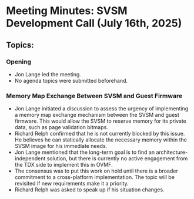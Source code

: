 # Meeting Minutes: SVSM Development Call (July 16th, 2025)

## Topics:

### Opening

*   Jon Lange led the meeting.
*   No agenda topics were submitted beforehand.

### Memory Map Exchange Between SVSM and Guest Firmware

*   Jon Lange initiated a discussion to assess the urgency of implementing a memory map exchange mechanism between the SVSM and guest firmware. This would allow the SVSM to reserve memory for its private data, such as page validation bitmaps.
*   Richard Relph confirmed that he is not currently blocked by this issue. He believes he can statically allocate the necessary memory within the SVSM image for his immediate needs.
*   Jon Lange mentioned that the long-term goal is to find an architecture-independent solution, but there is currently no active engagement from the TDX side to implement this in OVMF.
*   The consensus was to put this work on hold until there is a broader commitment to a cross-platform implementation. The topic will be revisited if new requirements make it a priority.
*   Richard Relph was asked to speak up if his situation changes.
